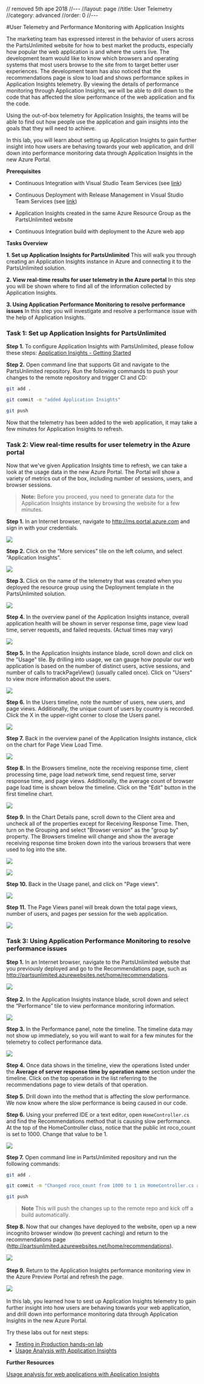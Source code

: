 

// removed 5th ape 2018 
//---
//layout: page
//title:  User Telemetry
//category: advanced
//order: 0
//---

#User Telemetry and Performance Monitoring with Application Insights

The marketing team has expressed interest in the behavior of users across the PartsUnlimited website for how to best market the products, especially how popular the web application is and where the users live. The development team would like to know which browsers and operating systems that most users browse to the site from to target better user experiences. The development team has also noticed that the recommendations page is slow to load and shows performance spikes in Application Insights telemetry. By viewing the details of performance monitoring through Application Insights, we will be able to drill down to the code that has affected the slow performance of the web application and fix the code.

Using the out-of-box telemetry for Application Insights, the teams will be able to find out how people use the application and gain insights into the goals that they will need to achieve.

In this lab, you will learn about setting up Application Insights to gain further insight into how users are behaving towards your web application, and drill down into performance monitoring data through Application Insights in the new Azure Portal.

**Prerequisites**

- Continuous Integration with Visual Studio Team Services (see [link](https://github.com/Microsoft/PartsUnlimited/blob/master/docs/HOL-Continuous_Integration/README.md))

- Continuous Deployment with Release Management in Visual Studio Team Services (see [link](https://github.com/Microsoft/PartsUnlimited/blob/master/docs/HOL-Continuous_Deployment/README.md))

- Application Insights created in the same Azure Resource Group as the PartsUnlimited website

- Continuous Integration build with deployment to the Azure web app

**Tasks Overview**

**1. Set up Application Insights for PartsUnlimited** This will walk you through creating an Application Insights instance in Azure and connecting it to the PartsUnlimited solution.

**2. View real-time results for user telemetry in the Azure portal** In this step you will be shown where to find all of the information collected by Application Insights.

**3. Using Application Performance Monitoring to resolve performance issues** In this step you will investigate and resolve a performance issue with the help of Application Insights.



### Task 1: Set up Application Insights for PartsUnlimited

**Step 1.** To configure Application Insights with PartsUnlimited, please follow these steps: [Application Insights - Getting Started](https://github.com/Microsoft/ApplicationInsights-aspnetcore/wiki/Getting-Started)  


**Step 2.** Open command line that supports Git and navigate to the PartsUnlimited repository. Run the following commands to push your changes to the remote repository and trigger CI and CD:
```Bash
git add .

git commit -m "added Application Insights"

git push
```

Now that the telemetry has been added to the web application, it may take a few minutes for Application Insights to refresh.



### Task 2: View real-time results for user telemetry in the Azure portal

Now that we've given Application Insights time to refresh, we can take a look at the usage data in the new Azure Portal. The Portal will show a variety of metrics out of the box, including number of sessions, users, and browser sessions.

> **Note:** Before you proceed, you need to generate data for the Application Insights instance by browsing the website for a few minutes.

**Step 1.** In an Internet browser, navigate to <http://ms.portal.azure.com> and
sign in with your credentials.

![](</PartsUnlimited/assets/usertelemetry/prereq-step1.png>)

**Step 2.** Click on the “More services” tile on the left column, and select “Application Insights”.

 ![](</PartsUnlimited/assets/usertelemetry/prereq-step1.1.png>)

**Step 3.** Click on the name of the telemetry that was created when you deployed the resource group using the Deployment template in the PartsUnlimited solution.

![](</PartsUnlimited/assets/usertelemetry/prereq-step2.png>)

**Step 4.** In the overview panel of the Application Insights instance, overall application health will be shown in server response time, page view load time, server requests, and failed requests. (Actual times may vary)

![](</PartsUnlimited/assets/usertelemetry/task2step3.png>)

**Step 5.** In the Application Insights instance blade, scroll down and click on the "Usage" tile. By drilling into usage, we can gauge how popular our web application is based on the number of distinct users, active sessions, and number of calls to trackPageView() (usually called once). Click on "Users" to view more information about the users.

![](</PartsUnlimited/assets/usertelemetry/task2step4.png>)

**Step 6.** In the Users timeline, note the number of users, new users, and page views. Additionally, the unique count of users by country is recorded. Click the X in the upper-right corner to close the Users panel.  

![](</PartsUnlimited/assets/usertelemetry/task2step6.png>)

**Step 7.** Back in the overview panel of the Application Insights instance, click on the chart for Page View Load Time.

![](</PartsUnlimited/assets/usertelemetry/task2step7.png>)

**Step 8.** In the Browsers timeline, note the receiving response time, client processing time, page load network time, send request time, server response time, and page views. Additionally, the average count of browser page load time is shown below the timeline. Click on the "Edit" button in the first timeline chart.

![](</PartsUnlimited/assets/usertelemetry/task2step8.png>)

**Step 9.** In the Chart Details pane, scroll down to the Client area and uncheck all of the properties except for Receiving Response Time. Then, turn on the Grouping and select "Browser version" as the "group by" property. The Browsers timeline will change and show the average receiving response time broken down into the various browsers that were used to log into the site.

![](</PartsUnlimited/assets/usertelemetry/task2step9.png>)

![](</PartsUnlimited/assets/usertelemetry/task2step9b.png>)

**Step 10.** Back in the Usage panel, and click on "Page views".

![](</PartsUnlimited/assets/usertelemetry/task2step10.png>)

**Step 11.** The Page Views panel will break down the total page views, number of users, and pages per session for the web application.

![](</PartsUnlimited/assets/usertelemetry/task2step11.png>)

### Task 3: Using Application Performance Monitoring to resolve performance issues

**Step 1.** In an Internet browser, navigate to the PartsUnlimited website that you previously deployed and go to the Recommendations page, such as http://partsunlimited.azurewebsites.net/home/recommendations.

![](</PartsUnlimited/assets/usertelemetry/task3-step6.png>) 

**Step 2.** In the Application Insights instance blade, scroll down and select the “Performance” tile to view performance monitoring
information.

![](</PartsUnlimited/assets/usertelemetry/task3-step1.png>)

**Step 3.** In the Performance panel, note the timeline. The timeline data may not show up immediately, so you will want to wait for a few minutes for the telemetry to collect performance data.

![](</PartsUnlimited/assets/usertelemetry/task3-step2.png>)

**Step 4.** Once data shows in the timeline, view the operations listed under the **Average
of server response time by operation name** section under the timeline. Click on the top operation in the list referring to the recommendations page to view details of that operation.

**Step 5.** Drill down into the method that is affecting the slow performance. We now know where the slow performance is being caused in our code.

**Step 6.** Using your preferred IDE or a text editor, open `HomeController.cs` and find the Recommendations method that is causing slow performance. At the top of the HomeController class, notice that the public int roco_count is set to 1000. Change that value to be 1.

![](</PartsUnlimited/assets/usertelemetry/task3-step3.png>)

**Step 7.**  Open command line in PartsUnlimited repository and run the following commands:
```Bash
git add .

git commit -m "Changed roco_count from 1000 to 1 in HomeController.cs after being aware of slow perf in AI"

git push
```
>**Note** This will push the changes up to the remote repo and kick off a build automatically.

**Step 8.** Now that our changes have deployed to the website, open up a new incognito browser window (to prevent caching) and return to the recommendations page (http://partsunlimited.azurewebsites.net/home/recommendations).

![](</PartsUnlimited/assets/usertelemetry/task3-step6.png>) 

**Step 9.** Return to the Application Insights performance monitoring view in the Azure Preview Portal and refresh the page.

![](</PartsUnlimited/assets/usertelemetry/task3-step7.png>) 

In this lab, you learned how to sest up Application Insights telemetry to gain further insight into how users are behaving towards your web application, and drill down into performance monitoring data through Application Insights in the new Azure Portal.


Try these labs out for next steps:

- [Testing in Production hands-on lab](TestingProd)
- [Usage Analysis with Application Insights](UsageAnalysis)

**Further Resources**

[Usage analysis for web applications with Application Insights](https://azure.microsoft.com/en-us/documentation/articles/app-insights-web-track-usage/)
